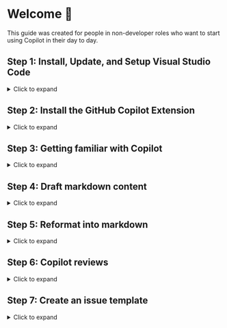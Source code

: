 # Welcome 👋

This guide was created for people in non-developer roles who want to start using Copilot in their day to day.

## Step 1: Install, Update, and Setup Visual Studio Code

<details>
<Summary>Click to expand</Summary>
<br>

Now that GitHub Copilot is available in GitHub.com, you don't _need_ to use an Integrated Developer Environment (IDE) like Visual Studio Code (VS Code) to use Copilot. However, VS Code offers some customization and functionality that you can't get in GitHub.com today.

If you don't have VS Code, you can [download it here](https://code.visualstudio.com/download).

If you already have VS Code, make sure you update to the latest version:
- With VS Code open, click the `Code` tab at the top left
- Select `Check for Updates...`
- If an update is available, apply it, then restart VS Code when prompted

![Screenshot 2025-01-03 at 3 04 30 PM](https://github.com/user-attachments/assets/efb6bf41-b37c-4319-aea6-261591be459f)

- In VS Code, let's create a new workspace to work through all of our exercises:
  - Select `File` --> `Open Folder...`
  - If needed, create a new folder so that you're working from a clean slate

![Screenshot 2025-01-03 at 3 52 28 PM](https://github.com/user-attachments/assets/1df15209-5cbe-4681-8092-312e700e2507)


</details>

## Step 2: Install the GitHub Copilot Extension

<details>
<Summary>Click to expand</Summary>
<br>

- Select the `Extensions` button from the left hand navigation bar

![Screenshot 2025-01-03 at 2 46 57 PM](https://github.com/user-attachments/assets/2d4614a1-3f8a-482e-9971-62b91cc3dcd6)


- Search for "**Copilot**"
- Click the `Install` button next to `GitHub Copilot`

![Screenshot 2025-01-03 at 2 47 21 PM](https://github.com/user-attachments/assets/16eebc7f-725e-4ae0-88bd-654bd0f90c65)

- In the Copilot panel on the right, select `Sign in to Use Copilot`

![Screenshot 2025-01-03 at 2 47 45 PM](https://github.com/user-attachments/assets/1aba3bb2-3867-4af4-9fba-a27c6cfef1e5)


- Select `Continue` next to your primary account

![Screenshot 2025-01-03 at 2 48 11 PM](https://github.com/user-attachments/assets/cf1999ac-855a-442d-ac85-cd023fd3e1e3)

- Select `Continue` again

![Screenshot 2025-01-03 at 2 51 38 PM](https://github.com/user-attachments/assets/194af187-e0c5-4488-aad6-6eb2e603f3c8)

</details>

## Step 3: Getting familiar with Copilot

<details>
<Summary>Click to expand</Summary>
<br>

- To ensure Copilot is properly authenticated, type "Hello" in the Copilot Chat window and hit enter.

![Screenshot 2025-01-03 at 3 39 56 PM](https://github.com/user-attachments/assets/6356229f-21fe-4a3c-be05-a0f572c782a9)

- If Copilot does not respond, or if you see an error, double check that:
  - You are authenticated with a GitHub account that has a Copilot license (click the `Accounts` icon at the bottom left)
  - You have the latest version of VS Code (click `Code` --> `Check for updates...`)
  - You have the latest version of the Copilot Extension (click `Extensions` --> `GitHub Copilot` --> `Update` or `Restart Extensions`)
  - You have restarted VS Code after applying any updates (click the `Manage` gear icon at the bottom left)
 
- Copilot has some pre-defined shortcuts called _**slash commands**_. You can view all of the available slash commands by typing `/help`.

![Screenshot 2025-01-03 at 3 47 38 PM](https://github.com/user-attachments/assets/be10b5c5-95d3-424a-9812-985d03067a60)

- Two very helpful slash commands are `/new` and `/explain`.
  - `/new` is great when you need to create many files or a folder structure for a new project.
  - `/explain` is a quick way to have Copilot teach you more about what it generated, or to have Copilot summarize a large block of text/code.

</details>

## Step 4: Draft markdown content

<details>
<Summary>Click to expand</Summary>
<br>

Sometimes you know what you want to cover, but not how you want to present it. I find that it can be easier tweaking something vs. designing from scratch.

For example, maybe you want to create a new README for your team's repository. Here are some prompts that got me to a great outline:

```
Create a template markdown file to be used as the readme for my team's GitHub repository.
It should include sections for our mission, what we do, and our team's pictures and contact information.
Include examples in each section.
```

```
Update the team picture to link to CallMeGreg's github profile picture
```

```
In the team pictures section, change the pictures to a table that also includes columns for their name, handle, and email address
```

```
Adjust the size of the picture to be smaller
```

After just a few back and forths, I was left with this markdown content:

![Screenshot 2025-01-08 at 6 09 00 PM](https://github.com/user-attachments/assets/ceea0f68-9153-4d01-94d7-b846192bc2a8)

Which looked like this in GitHub:

![Screenshot 2025-01-08 at 6 09 32 PM](https://github.com/user-attachments/assets/6e0384ec-61e4-4ed9-b5c5-3962c6fbc61f)

</details>

## Step 5: Reformat into markdown

<details>
<Summary>Click to expand</Summary>
<br>

At GitHub, I find myself writing _a lot_ of markdown between README's, issues, and discussions. However I prefer to take notes in Google Docs, and copying/pasting between the two can be _really_ ugly.

This is an area where Copilot can help take the burden of reformatting off your plate.

When converting something to markdown, try the following prompt:

```
Can you convert the following notes into markdown format?
Use bulleted lists, use formatting to bold important parts, and include emojis in titles where appropriate.

<Paste in your raw notes here>
```

For example, starting with a Google Doc that looks like this:

![Screenshot 2025-01-08 at 6 14 36 PM](https://github.com/user-attachments/assets/68478d7f-32b1-4615-b53f-d3c068174e6c)

This is what a direct copy and paste into GitHub Issues looks like ☹️

![Screenshot 2025-01-08 at 6 17 02 PM](https://github.com/user-attachments/assets/1bfc51a8-80fd-4ab9-9ed5-ec2ba45bd228)


And here's what it looks like after using the simple Copilot prompt from above 🤩

![Screenshot 2025-01-08 at 6 18 28 PM](https://github.com/user-attachments/assets/540fb3b8-9f82-428d-a2f4-1a81675e0b08)

</details>

## Step 6: Copilot reviews

<details>
<Summary>Click to expand</Summary>
<br>

On top of helping you write and format content, Copilot can review content for typos, style, and clarity.

We can also customize what Copilot looks for in its reviews by specifying review instructions.

Navigate to the VS Code `Extensions` tab and search for Copilot. Then click the `Manage` gear icon next to GitHub Copilot Chat.

![Screenshot 2025-01-10 at 10 33 25 AM](https://github.com/user-attachments/assets/43be0441-1793-4ff2-b535-13456c45790c)

Scroll down to the section labeled `Github › Copilot › Chat › Review Selection: Instructions`. Be sure to find "Review Selection", and not one of the other instructions sections for other things like code generation and test generation.

Click `Edit in settings.json`.

![Screenshot 2025-01-10 at 10 34 33 AM](https://github.com/user-attachments/assets/df87efc1-e9d4-4265-b9af-4babe768efc8)

If you're offered a quick selection, choose one of the options that start with `"text"`, then modify the instructions to your liking. Or manually update the `github.copilot.chat.reviewSelection.instructions` section to look like this:

```
    "github.copilot.chat.reviewSelection.instructions": [
        {
            "text": "Look for spelling and grammar mistakes, refine for clarity, and add emojis where appropriate."
        }
    ],
```

Save the `settings.json` file and go back to a file that you would like to review.

Highlight all of the text that you want Copilot to review, then right click and select `Copilot` --> `Review and Comment`

![Screenshot 2025-01-10 at 10 50 46 AM](https://github.com/user-attachments/assets/4d985674-6d23-4543-ba02-636959349c54)

You can quickly apply or discard suggestions with the `Apply` and `Discard` buttons, jump between suggestions with the arrows, move a comment to that Chat window, or discard all suggestions and return to edit mode.

![Screenshot 2025-01-10 at 10 53 10 AM](https://github.com/user-attachments/assets/82a81645-29fc-422e-b166-0f52e80b50db)

</details>

## Step 7: Create an issue template
<details>
<Summary>Click to expand</Summary>
<br>

Issue templates are a great way to streamline collection of GitHub Issues in a consistent fashion.

Copilot can help elevate your issue template game by providing the boilerplate code needed for [issue forms](https://docs.github.com/en/communities/using-templates-to-encourage-useful-issues-and-pull-requests/syntax-for-issue-forms), rather than using markdown / markdown comments in your templates.

Start by prompting Copilot with a rough outline of what you want to achieve, being as specific as possible about default labels, assignees, and the form fields you want to include.

```
I want to create a GitHub issue template using an issue form.
The form will be used to capture feedback about our recent team offsite.
Include the default label "Offsite Feedback" and assign the issue to CallMeGreg.
The form should have fields for an overall rating 1-10, a text box for what went well, and a text box for what could be improved next time.
Also, include a required dropdown selection for which specific team the user is a part of: Engineering, Product, or Design.
```

Remember, Copilot might not get it exactly right the first time. Ask follow up questions to fix errors, adjust styling, add ghost text, change the order of the fields...you're the pilot!

With the prompt from above, I ended up with a new issue template that looks like this:

![Screenshot 2025-01-10 at 11 08 55 AM](https://github.com/user-attachments/assets/2fea6562-141d-41ce-900f-6e42731deaa6)

</details>
